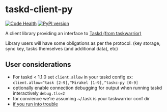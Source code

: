 taskd-client-py
===============
[![Code Health](https://landscape.io/github/jrabbit/taskd-client-py/master/landscape.svg?style=flat)](https://landscape.io/github/jrabbit/taskd-client-py/master)
[![PyPI version](https://img.shields.io/pypi/v/taskc.svg)](https://pypi.python.org/pypi/taskc)

A client library providing an interface to [Taskd (from taskwarrior)](http://tasktools.org/projects/taskd.html)

Library users will have some obligations as per the protocol. (key storage, sync key, tasks themselves (and additional data), etc)

User considerations
-------------------
* For taskd < 1.1.0 set `client.allow` in your taskd config ex: `client.allow=^task [2-9],^Mirakel [1-9],^taskc-py [0-9]`
* optionally enable connection debugging for output when running taskd interactively `debug.tls=2`
* for convience we're assuming ~/.task is your taskwarrior conf dir
* [if you run into trouble](http://taskwarrior.org/docs/taskserver/troubleshooting-sync.html)
